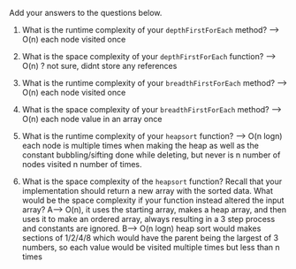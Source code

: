 Add your answers to the questions below.

1. What is the runtime complexity of your `depthFirstForEach` method?   --> O(n) each node visited once

2. What is the space complexity of your `depthFirstForEach` function?   --> O(n) ? not sure, didnt store any references

3. What is the runtime complexity of your `breadthFirstForEach` method? --> O(n) each node visited once

4. What is the space complexity of your `breadthFirstForEach` method?   --> O(n) each node value in an array once

5. What is the runtime complexity of your `heapsort` function?  --> O(n logn) each node is multiple times when making the heap as well as the constant bubbling/sifting done while deleting, but never is n number of nodes visited n number of times.

6. What is the space complexity of the `heapsort` function? Recall that your implementation should return a new array with the sorted data. What would be the space complexity if your function instead altered the input array?    A--> O(n), it uses the starting array, makes a heap array, and then uses it to make an ordered array, always resulting in a 3 step process and constants are ignored.   B--> O(n logn) heap sort would makes sections of 1/2/4/8 which would have the parent being the largest of 3 numbers, so each value would be visited multiple times but less than n times